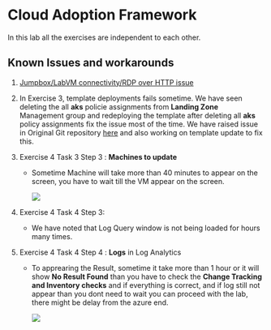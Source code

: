 # Cloud Adoption Framework

In this lab all the exercises are independent to each other.

## Known Issues and workarounds 
1. [Jumpbox/LabVM connectivity/RDP over HTTP issue](https://github.com/CloudLabsAI-Azure/Know-Before-You-Go/blob/main/AIW-KBYG/RDP-over-HTTP-Workaround.md#remote-desktop-functionality-known-issues-)

1. In Exercise 3, template deployments fails sometime. We have seen deleting the all **aks** policie assignments from **Landing Zone** Management group and redeploying the template after deleting all **aks** policy assignments fix the issue most of the time. We have raised issue in Original Git repository [here](https://github.com/Azure/Enterprise-Scale/issues/597) and also working on template update to fix this.

1. Exercise 4 Task 3 Step 3 : **Machines to update** 

   - Sometime Machine will take more than 40 minutes to appear on the screen, you have to wait till the VM appear on the screen.

     ![](https://github.com/CloudLabsAI-Azure/Know-Before-You-Go/blob/main/Labs/images/CAF%202.png)
     
1. Exercise 4 Task 4 Step 3: 

   - We have noted that Log Query window is not being loaded for hours many times.

1. Exercise 4  Task 4 Step 4 : **Logs** in Log Analytics

   - To apprearing the Result, sometime it take more than 1 hour or it will show **No Result Found** than you have to check the **Change Tracking and Inventory checks** and if everything is correct, and if log still not appear than you dont need to wait you can proceed with the lab, there might be delay from the azure end.

     ![](https://github.com/CloudLabsAI-Azure/Know-Before-You-Go/blob/main/Labs/images/CAF%201.png)
